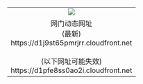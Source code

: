 ﻿<table>
  <tr></tr>
  <tr><td colspan=2 align=center><img src="https://d1j9st65pmrjrr.cloudfront.net/Up/oGate.jpg" /></td></tr>
  <tr><td colspan=2 align=center>网门动态网址<br/>(最新)
<br>https://d1j9st65pmrjrr.cloudfront.net
<br/><br/>(以下网址可能失效)
<br>https://d1pfe8ss0ao2i.cloudfront.net
    </td>
  </tr>
</table>
